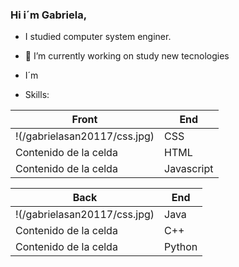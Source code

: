 ### Hi i´m Gabriela, 

- I studied computer system enginer.   
- 🔭 I’m currently working on study new tecnologies
- I´m 

- Skills:

| Front | End |
| ------------- | ------------- |
| !(/gabrielasan20117/css.jpg)  | CSS |
| Contenido de la celda  | HTML |
| Contenido de la celda  | Javascript |

| Back | End |
| ------------- | ------------- |
| !(/gabrielasan20117/css.jpg)  | Java |
| Contenido de la celda  | C++ |
| Contenido de la celda  | Python |
<!--



<details><summary>Front-end</summary>
- CSS
- JAVASCRIPT
- Bootstrap
   
</details>
<details><summary>Back-end</summary>
- Python
- C++
- Php
- Java
- MySQL
- Oracle SQL
</details>

**gabrielasan20117/gabrielasan20117** is a ✨ _special_ ✨ repository because its `README.md` (this file) appears on your GitHub profile.

Here are some ideas to get you started:

- 🌱 I’m currently learning ...
- 👯 I’m looking to collaborate on ...
- 🤔 I’m looking for help with ...
- 💬 Ask me about ...
- 📫 How to reach me: ...
- 😄 Pronouns: ...
- ⚡ Fun fact: ...
-->
